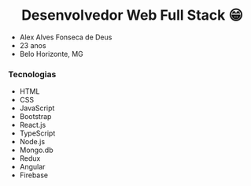 <h1 align = "center"> Desenvolvedor Web Full Stack 😁 </h1>

- Alex Alves Fonseca de Deus
- 23 anos
- Belo Horizonte, MG

###  Tecnologias
- HTML
- CSS
- JavaScript
- Bootstrap
- React.js
- TypeScript
- Node.js
- Mongo.db
- Redux
- Angular
- Firebase
